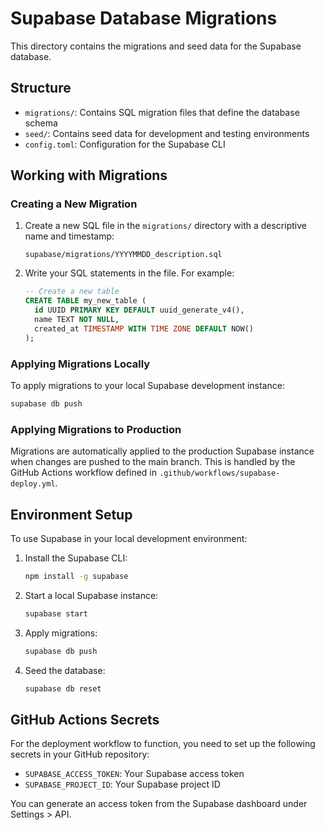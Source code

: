 # Supabase Database Migrations

This directory contains the migrations and seed data for the Supabase database.

## Structure

- `migrations/`: Contains SQL migration files that define the database schema
- `seed/`: Contains seed data for development and testing environments
- `config.toml`: Configuration for the Supabase CLI

## Working with Migrations

### Creating a New Migration

1. Create a new SQL file in the `migrations/` directory with a descriptive name and timestamp:
   ```
   supabase/migrations/YYYYMMDD_description.sql
   ```

2. Write your SQL statements in the file. For example:
   ```sql
   -- Create a new table
   CREATE TABLE my_new_table (
     id UUID PRIMARY KEY DEFAULT uuid_generate_v4(),
     name TEXT NOT NULL,
     created_at TIMESTAMP WITH TIME ZONE DEFAULT NOW()
   );
   ```

### Applying Migrations Locally

To apply migrations to your local Supabase development instance:

```bash
supabase db push
```

### Applying Migrations to Production

Migrations are automatically applied to the production Supabase instance when
changes are pushed to the main branch. This is handled by the GitHub Actions
workflow defined in `.github/workflows/supabase-deploy.yml`.

## Environment Setup

To use Supabase in your local development environment:

1. Install the Supabase CLI:
   ```bash
   npm install -g supabase
   ```

2. Start a local Supabase instance:
   ```bash
   supabase start
   ```

3. Apply migrations:
   ```bash
   supabase db push
   ```

4. Seed the database:
   ```bash
   supabase db reset
   ```

## GitHub Actions Secrets

For the deployment workflow to function, you need to set up the following secrets in your GitHub repository:

- `SUPABASE_ACCESS_TOKEN`: Your Supabase access token
- `SUPABASE_PROJECT_ID`: Your Supabase project ID

You can generate an access token from the Supabase dashboard under Settings > API. 